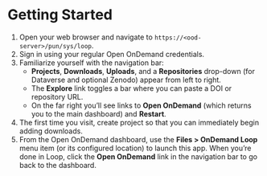 # Getting Started

1. Open your web browser and navigate to `https://<ood-server>/pun/sys/loop`.
2. Sign in using your regular Open OnDemand credentials.
3. Familiarize yourself with the navigation bar:
    - **Projects**, **Downloads**, **Uploads**, and a **Repositories** drop-down (for Dataverse and optional Zenodo) appear from left to right.
    - The **Explore** link toggles a bar where you can paste a DOI or repository URL.
    - On the far right you’ll see links to **Open OnDemand** (which returns you to the main dashboard) and **Restart**.
4. The first time you visit, create project so that you can immediately begin adding downloads.
5. From the Open OnDemand dashboard, use the **Files > OnDemand Loop** menu item (or its configured location) to launch this app. When you’re done in Loop, click the **Open OnDemand** link in the navigation bar to go back to the dashboard.

